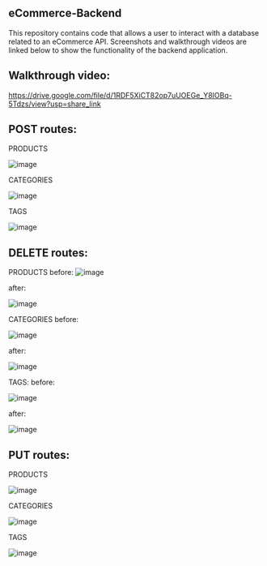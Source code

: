 ## eCommerce-Backend

This repository contains code that allows a user to interact with a database related to an eCommerce API.  Screenshots and walkthrough videos are linked below to show the functionality of the backend application.


## Walkthrough video:
https://drive.google.com/file/d/1RDF5XiCT82op7uUOEGe_Y8IOBq-5Tdzs/view?usp=share_link


## POST routes:

PRODUCTS

![image](https://github.com/iangoodwin173/eCommerce-Backend/assets/122403641/c39b0e73-bdd7-462f-807f-b079467bcb03)

CATEGORIES

![image](https://github.com/iangoodwin173/eCommerce-Backend/assets/122403641/17c8adfe-5ea4-4d9e-9851-381a66ff6250)

TAGS

![image](https://github.com/iangoodwin173/eCommerce-Backend/assets/122403641/3df592bd-3bb7-4f20-8543-33fda8186ab4)



## DELETE routes: 

PRODUCTS
before: 
![image](https://github.com/iangoodwin173/eCommerce-Backend/assets/122403641/b432146c-ecea-4504-98fc-8c20b11caca5)

after:

![image](https://github.com/iangoodwin173/eCommerce-Backend/assets/122403641/ee159721-df28-4e02-95b2-b0f67804fbea)



CATEGORIES
before:

![image](https://github.com/iangoodwin173/eCommerce-Backend/assets/122403641/230b17da-6e64-4386-9bbc-a3fad486a545)

after:

![image](https://github.com/iangoodwin173/eCommerce-Backend/assets/122403641/99f308df-6feb-4749-856d-6c94d96634b9)

TAGS:
before: 


![image](https://github.com/iangoodwin173/eCommerce-Backend/assets/122403641/b8cbbe94-a500-4ebc-8cb7-568b78c53974)

after:

![image](https://github.com/iangoodwin173/eCommerce-Backend/assets/122403641/0b5c48b2-23e2-4a83-814d-23a0291c351b)


## PUT routes:

PRODUCTS

![image](https://github.com/iangoodwin173/eCommerce-Backend/assets/122403641/f9481bf3-581d-4747-a9a8-c1b86f1fd895)

CATEGORIES

![image](https://github.com/iangoodwin173/eCommerce-Backend/assets/122403641/694d2f07-17f7-4758-b0e3-eb926c77d80d)

TAGS

![image](https://github.com/iangoodwin173/eCommerce-Backend/assets/122403641/edf6593c-b9eb-4055-b44f-2ee6386bc5b8)





